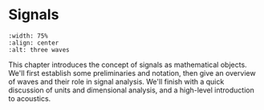 # Signals

```{image} ../images/chapter01.svg
:width: 75%
:align: center
:alt: three waves
```

This chapter introduces the concept of signals as mathematical objects.
We'll first establish some preliminaries and notation, then give an overview of waves and their role in signal analysis.
We'll finish with a quick discussion of units and dimensional analysis, and a high-level introduction to acoustics.
